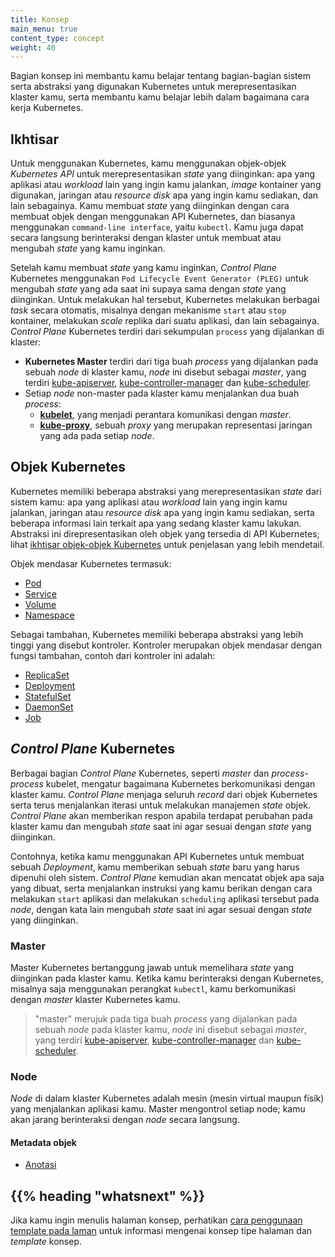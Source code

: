 ```yaml
---
title: Konsep
main_menu: true
content_type: concept
weight: 40
---
```


<!-- overview -->

Bagian konsep ini membantu kamu belajar tentang bagian-bagian sistem serta abstraksi
yang digunakan Kubernetes untuk merepresentasikan klaster kamu, serta membantu
kamu belajar lebih dalam bagaimana cara kerja Kubernetes.



<!-- body -->

## Ikhtisar

Untuk menggunakan Kubernetes, kamu menggunakan objek-objek *Kubernetes API* untuk merepresentasikan
*state* yang diinginkan: apa yang aplikasi atau *workload* lain yang ingin kamu
jalankan, *image* kontainer yang digunakan, jaringan atau *resource disk* apa yang ingin
kamu sediakan, dan lain sebagainya. Kamu membuat *state* yang diinginkan dengan cara membuat
objek dengan menggunakan API Kubernetes, dan biasanya menggunakan `command-line interface`, yaitu `kubectl`.
Kamu juga dapat secara langsung berinteraksi dengan klaster untuk membuat atau mengubah
*state* yang kamu inginkan.

Setelah kamu membuat *state* yang kamu inginkan, *Control Plane* Kubernetes
menggunakan `Pod Lifecycle Event Generator (PLEG)` untuk mengubah
*state* yang ada saat ini supaya sama dengan *state* yang diinginkan.
Untuk melakukan hal tersebut, Kubernetes melakukan berbagai *task* secara otomatis,
misalnya dengan mekanisme `start` atau `stop` kontainer, melakukan *scale* replika dari
suatu aplikasi, dan lain sebagainya. *Control Plane* Kubernetes terdiri dari sekumpulan
`process` yang dijalankan di klaster:

* **Kubernetes Master** terdiri dari tiga buah *process* yang dijalankan pada sebuah *node* di klaster kamu, *node* ini disebut sebagai *master*, yang terdiri [kube-apiserver](/docs/admin/kube-apiserver/), [kube-controller-manager](/docs/admin/kube-controller-manager/) dan [kube-scheduler](/docs/admin/kube-scheduler/).
* Setiap *node* non-master pada klaster kamu menjalankan dua buah *process*:
  * **[kubelet](/docs/admin/kubelet/)**, yang menjadi perantara komunikasi dengan *master*.
  * **[kube-proxy](/docs/admin/kube-proxy/)**, sebuah *proxy* yang merupakan representasi jaringan yang ada pada setiap *node*.

## Objek Kubernetes

Kubernetes memiliki beberapa abstraksi yang merepresentasikan *state* dari sistem kamu:
apa yang aplikasi atau *workload* lain yang ingin kamu jalankan, jaringan atau *resource disk* apa yang ingin
kamu sediakan, serta beberapa informasi lain terkait apa yang sedang klaster kamu lakukan.
Abstraksi ini direpresentasikan oleh objek yang tersedia di API Kubernetes;
lihat [ikhtisar objek-objek Kubernetes](/docs/concepts/abstractions/overview/)
untuk penjelasan yang lebih mendetail.

Objek mendasar Kubernetes termasuk:

* [Pod](/id/docs/concepts/workloads/pods/pod-overview/)
* [Service](/id/docs/concepts/services-networking/service/)
* [Volume](/id/docs/concepts/storage/volumes/)
* [Namespace](/id/docs/concepts/overview/working-with-objects/namespaces/)

Sebagai tambahan, Kubernetes memiliki beberapa abstraksi yang lebih tinggi yang disebut kontroler.
Kontroler merupakan objek mendasar dengan fungsi tambahan, contoh dari kontroler ini adalah:

* [ReplicaSet](/id/docs/concepts/workloads/controllers/replicaset/)
* [Deployment](/id/docs/concepts/workloads/controllers/deployment/)
* [StatefulSet](/id/docs/concepts/workloads/controllers/statefulset/)
* [DaemonSet](/id/docs/concepts/workloads/controllers/daemonset/)
* [Job](/id/docs/concepts/workloads/controllers/job/)

## *Control Plane* Kubernetes

Berbagai bagian *Control Plane* Kubernetes, seperti *master* dan *process-process* kubelet,
mengatur bagaimana Kubernetes berkomunikasi dengan klaster kamu. *Control Plane*
menjaga seluruh *record* dari objek Kubernetes serta terus menjalankan
iterasi untuk melakukan manajemen *state* objek. *Control Plane* akan memberikan respon
apabila terdapat perubahan pada klaster kamu dan mengubah *state* saat ini agar sesuai
dengan *state* yang diinginkan.

Contohnya, ketika kamu menggunakan API Kubernetes untuk membuat sebuah *Deployment*,
kamu memberikan sebuah *state* baru yang harus dipenuhi oleh sistem. *Control Plane*
kemudian akan mencatat objek apa saja yang dibuat, serta menjalankan instruksi yang kamu berikan
dengan cara melakukan `start` aplikasi dan melakukan `scheduling` aplikasi tersebut
pada *node*, dengan kata lain mengubah *state* saat ini agar sesuai dengan *state* yang diinginkan.

### Master

Master Kubernetes bertanggung jawab untuk memelihara *state* yang diinginkan pada klaster kamu.
Ketika kamu berinteraksi dengan Kubernetes, misalnya saja menggunakan perangkat `kubectl`,
kamu berkomunikasi dengan *master* klaster Kubernetes kamu.

> "master" merujuk pada tiga buah *process* yang dijalankan pada sebuah *node* pada klaster kamu, *node* ini disebut sebagai *master*, yang terdiri [kube-apiserver](/docs/admin/kube-apiserver/), [kube-controller-manager](/docs/admin/kube-controller-manager/) dan [kube-scheduler](/docs/admin/kube-scheduler/).

### Node

*Node* di dalam klaster Kubernetes adalah mesin (mesin virtual maupun fisik) yang
menjalankan aplikasi kamu. Master mengontrol setiap node; kamu akan jarang berinteraksi
dengan *node* secara langsung.

#### Metadata objek


* [Anotasi](/id/docs/concepts/overview/working-with-objects/annotations/)



## {{% heading "whatsnext" %}}


Jika kamu ingin menulis halaman konsep, perhatikan
[cara penggunaan template pada laman](/docs/home/contribute/page-templates/)
untuk informasi mengenai konsep tipe halaman dan *template* konsep.

